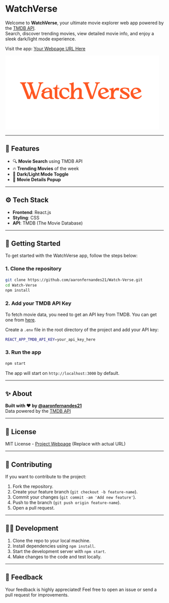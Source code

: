 
# WatchVerse

Welcome to **WatchVerse**, your ultimate movie explorer web app powered by the [TMDB API](https://www.themoviedb.org/documentation/api).  
Search, discover trending movies, view detailed movie info, and enjoy a sleek dark/light mode experience.

Visit the app: [Your Webpage URL Here](http://yourprojecturl.com)

![WatchVerse Logo](./ss.png)

---

## 🌟 Features

- 🔍 **Movie Search** using TMDB API  
- 🔥 **Trending Movies** of the week  
- 🌙 **Dark/Light Mode Toggle**  
- 🎥 **Movie Details Popup**  

---

## ⚙️ Tech Stack

- **Frontend**: React.js  
- **Styling**: CSS  
- **API**: TMDB (The Movie Database)  

---

## 🚀 Getting Started

To get started with the WatchVerse app, follow the steps below:

### 1. Clone the repository

```bash
git clone https://github.com/aaronfernandes21/Watch-Verse.git
cd Watch-Verse
npm install
```

### 2. Add your TMDB API Key

To fetch movie data, you need to get an API key from TMDB. You can get one from [here](https://www.themoviedb.org/settings/api).

Create a `.env` file in the root directory of the project and add your API key:

```bash
REACT_APP_TMDB_API_KEY=your_api_key_here
```

### 3. Run the app

```bash
npm start
```

The app will start on `http://localhost:3000` by default.

---

## ✨ About

**Built with ❤️ by [@aaronfernandes21](https://github.com/aaronfernandes21)**  
Data powered by the [TMDB API](https://www.themoviedb.org/documentation/api)  

---

## 📜 License

MIT License - [Project Webpage](http://yourprojecturl.com) (Replace with actual URL)

---



## 🤝 Contributing

If you want to contribute to the project:

1. Fork the repository.
2. Create your feature branch (`git checkout -b feature-name`).
3. Commit your changes (`git commit -am 'Add new feature'`).
4. Push to the branch (`git push origin feature-name`).
5. Open a pull request.

---

## 🧑‍💻 Development

1. Clone the repo to your local machine.
2. Install dependencies using `npm install`.
3. Start the development server with `npm start`.
4. Make changes to the code and test locally.

---

## 💬 Feedback

Your feedback is highly appreciated! Feel free to open an issue or send a pull request for improvements.
```
